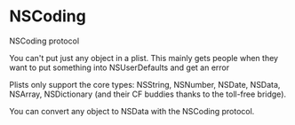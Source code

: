 # NSCoding

NSCoding protocol

You can't put just any object in a plist. This mainly gets people when they want to put something into NSUserDefaults and get an error 

Plists only support the core types: NSString, NSNumber, NSDate, NSData, NSArray, NSDictionary (and their CF buddies thanks to the toll-free bridge). 

You can convert any object to NSData with the NSCoding protocol.
